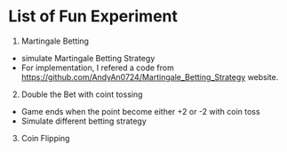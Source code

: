 # List of Fun Experiment

1. Martingale Betting
  - simulate Martingale Betting Strategy
  - For implementation, I refered a code from https://github.com/AndyAn0724/Martingale_Betting_Strategy website.

2. Double the Bet with coint tossing
  - Game ends when the point become either +2 or -2 with coin toss
  - Simulate different betting strategy
  
3. Coin Flipping
